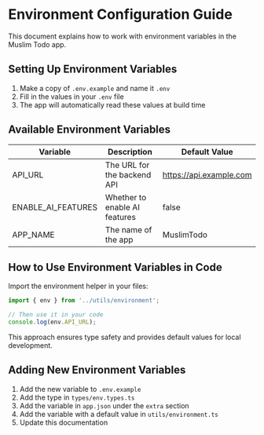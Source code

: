 
# Environment Configuration Guide

This document explains how to work with environment variables in the Muslim Todo app.

## Setting Up Environment Variables

1. Make a copy of `.env.example` and name it `.env`
2. Fill in the values in your `.env` file
3. The app will automatically read these values at build time

## Available Environment Variables

| Variable | Description | Default Value |
|----------|-------------|---------------|
| API_URL | The URL for the backend API | https://api.example.com |
| ENABLE_AI_FEATURES | Whether to enable AI features | false |
| APP_NAME | The name of the app | MuslimTodo |

## How to Use Environment Variables in Code

Import the environment helper in your files:

```typescript
import { env } from '../utils/environment';

// Then use it in your code
console.log(env.API_URL);
```

This approach ensures type safety and provides default values for local development.

## Adding New Environment Variables

1. Add the new variable to `.env.example`
2. Add the type in `types/env.types.ts`
3. Add the variable in `app.json` under the `extra` section
4. Add the variable with a default value in `utils/environment.ts`
5. Update this documentation

